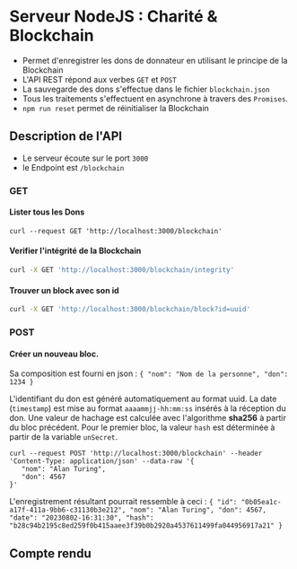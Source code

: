 # Serveur NodeJS : Charité & Blockchain

- Permet d'enregistrer les dons de donnateur en utilisant le principe de la Blockchain
- L'API REST répond aux  verbes `GET` et `POST`
- La sauvegarde des dons s'effectue dans le fichier `blockchain.json`
- Tous les traitements s'effectuent en asynchrone à travers des `Promises`.
- `npm run reset` permet de réinitialiser la Blockchain

## Description de l'API

* Le serveur écoute sur le port `3000`
* le Endpoint est `/blockchain`

### GET

#### Lister tous les Dons

```shell
curl --request GET 'http://localhost:3000/blockchain'
```

#### Verifier l'intégrité de la Blockchain 

```sh
curl -X GET 'http://localhost:3000/blockchain/integrity'
```

#### Trouver un block avec son id

```sh
curl -X GET 'http://localhost:3000/blockchain/block?id=uuid'
```

### POST

#### Créer un nouveau bloc. 

Sa composition est fourni en json :
`{
"nom": "Nom de la personne",
"don": 1234
}`

L'identifiant du don est généré automatiquement au format uuid. La date (`timestamp`) est mise
au format `aaaammjj-hh:mm:ss` insérés à la réception du don. Une valeur de hachage est
calculée avec l'algorithme **sha256** à partir du bloc précédent. Pour le premier bloc,
la valeur `hash` est déterminée à partir de la variable `unSecret`.

```shell
curl --request POST 'http://localhost:3000/blockchain' --header 'Content-Type: application/json' --data-raw '{
   "nom": "Alan Turing",
   "don": 4567
}'
```
L'enregistrement résultant pourrait ressemble à ceci :
`{
"id": "0b05ea1c-a17f-411a-9bb6-c31130b3e212",
"nom": "Alan Turing",
"don": 4567,
"date": "20230802-16:31:30",
"hash": "b28c94b2195c8ed259f0b415aaee3f39b0b2920a4537611499fa044956917a21"
}`

## Compte rendu 
